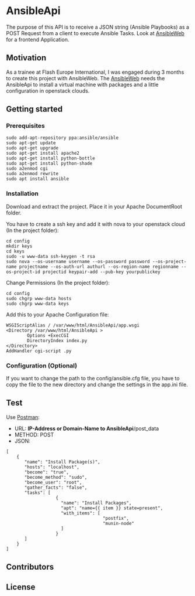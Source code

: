 # AnsibleApi

The purpose of this API is to receive a JSON string (Ansible Playbooks) as a POST Request from a client to execute Ansible Tasks.
Look at [AnsibleWeb](https://github.com/skrijeljhasib/AnsibleWeb) for a frontend Application.

## Motivation

As a trainee at Flash Europe International, I was engaged during 3 months to create this project with AnsibleWeb.
The [AnsibleWeb](https://github.com/skrijeljhasib/AnsibleWeb) needs the AnsibleApi to install a virtual machine with packages and a little configuration in openstack clouds.

## Getting started

### Prerequisites

```
sudo add-apt-repository ppa:ansible/ansible
sudo apt-get update
sudo apt-get upgrade
sudo apt-get install apache2
sudo apt-get install python-bottle
sudo apt-get install python-shade
sudo a2enmod cgi
sudo a2enmod rewrite
sudo apt install ansible
```

### Installation

Download and extract the project. Place it in your Apache DocumentRoot folder.


You have to create a ssh key and add it with nova to your openstack cloud (In the project folder):
```
cd config
mkdir keys
cd keys
sudo -u www-data ssh-keygen -t rsa
sudo nova --os-username username --os-password password --os-project-name projectname --os-auth-url authurl --os-region-name regionname --os-project-id projectid keypair-add --pub-key yourpublickey
```

Change Permissions (In the project folder):
```
cd config
sudo chgrp www-data hosts
sudo chgrp www-data keys
```

Add this to your Apache Configuration file:

```
WSGIScriptAlias / /var/www/html/AnsibleApi/app.wsgi
<Directory /var/www/html/AnsibleApi >
        Options +ExecCGI
        DirectoryIndex index.py
</Directory>
AddHandler cgi-script .py
```

### Configuration (Optional)

If you want to change the path to the config/ansible.cfg file,
you have to copy the file to the new directory and change the settings in the app.ini file.


## Test

Use [Postman](https://www.getpostman.com/):

* URL: **IP-Address or Domain-Name to AnsibleApi**/post_data
* METHOD: POST
* JSON: 
```
[
    {
       "name": "Install Package(s)",
       "hosts": "localhost",
       "become": "true",
       "become_method": "sudo",
       "become_user": "root",
       "gather_facts": "false",
       "tasks": [
                   {
                     "name": "Install Packages",
                     "apt": "name={{ item }} state=present",
                     "with_items": [
                                     "postfix",
                                     "munin-node"
                     ]
                   }
       ]
    }
]
```

## Contributors


## License

